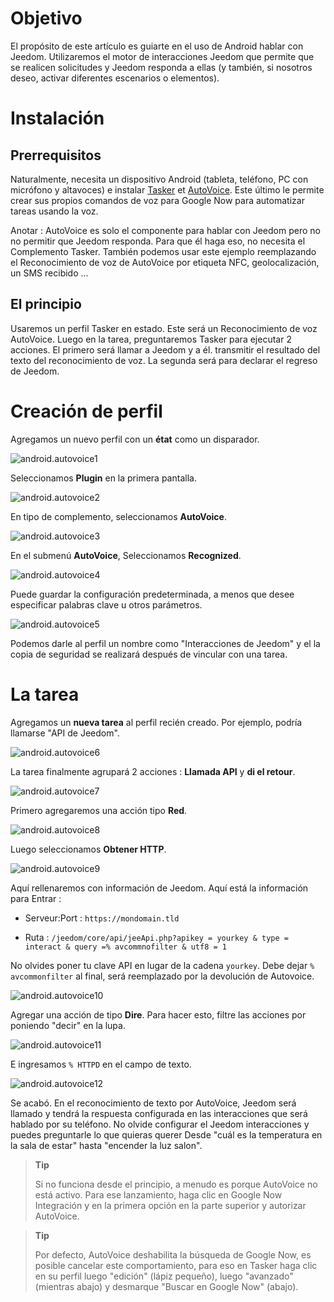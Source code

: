 Objetivo 
========

El propósito de este artículo es guiarte en el uso de Android
hablar con Jeedom. Utilizaremos el motor de interacciones Jeedom que
permite que se realicen solicitudes y Jeedom responda a ellas (y también, si nosotros
deseo, activar diferentes escenarios o elementos).

Instalación 
============

Prerrequisitos 
-------------

Naturalmente, necesita un dispositivo Android (tableta, teléfono, PC con
micrófono y altavoces) e instalar
[Tasker](https://play.google.com/store/apps/details?id=net.dinglisch.android.taskerm&hl=fr)
et
[AutoVoice](https://play.google.com/store/apps/details?id=com.joaomgcd.autovoice&hl=fr).
Este último le permite crear sus propios comandos de voz para Google Now
para automatizar tareas usando la voz.

Anotar : AutoVoice es solo el componente para hablar con Jeedom pero no
no permitir que Jeedom responda. Para que él haga eso, no necesita el
Complemento Tasker. También podemos usar este ejemplo reemplazando el
Reconocimiento de voz de AutoVoice por etiqueta NFC, geolocalización,
un SMS recibido ...

El principio 
-----------

Usaremos un perfil Tasker en estado. Este será un
Reconocimiento de voz AutoVoice. Luego en la tarea, preguntaremos
Tasker para ejecutar 2 acciones. El primero será llamar a Jeedom y a él.
transmitir el resultado del texto del reconocimiento de voz. La segunda
será para declarar el regreso de Jeedom.

Creación de perfil 
==================

Agregamos un nuevo perfil con un **état** como un disparador.

![android.autovoice1](images/android.autovoice1.png)

Seleccionamos **Plugin** en la primera pantalla.

![android.autovoice2](images/android.autovoice2.png)

En tipo de complemento, seleccionamos **AutoVoice**.

![android.autovoice3](images/android.autovoice3.png)

En el submenú **AutoVoice**, Seleccionamos **Recognized**.

![android.autovoice4](images/android.autovoice4.png)

Puede guardar la configuración predeterminada, a menos que desee
especificar palabras clave u otros parámetros.

![android.autovoice5](images/android.autovoice5.png)

Podemos darle al perfil un nombre como "Interacciones de Jeedom" y el
la copia de seguridad se realizará después de vincular con una tarea.

La tarea 
========

Agregamos un **nueva tarea** al perfil recién creado. Por
ejemplo, podría llamarse "API de Jeedom".

![android.autovoice6](images/android.autovoice6.png)

La tarea finalmente agrupará 2 acciones : **Llamada API** y **di el
retour**.

![android.autovoice7](images/android.autovoice7.png)

Primero agregaremos una acción tipo **Red**.

![android.autovoice8](images/android.autovoice8.png)

Luego seleccionamos **Obtener HTTP**.

![android.autovoice9](images/android.autovoice9.png)

Aquí rellenaremos con información de Jeedom. Aquí está la información para
Entrar :

-   Serveur:Port : `https://mondomain.tld`

-   Ruta :
    `/jeedom/core/api/jeeApi.php?apikey = yourkey & type = interact & query =% avcommnofilter & utf8 = 1`

No olvides poner tu clave API en lugar de la cadena
`yourkey`. Debe dejar `% avcommonfilter` al final, será
reemplazado por la devolución de Autovoice.

![android.autovoice10](images/android.autovoice10.png)

Agregar una acción de tipo **Dire**. Para hacer esto, filtre las acciones por
poniendo "decir" en la lupa.

![android.autovoice11](images/android.autovoice11.png)

E ingresamos `% HTTPD` en el campo de texto.

![android.autovoice12](images/android.autovoice12.png)

Se acabó. En el reconocimiento de texto por AutoVoice, Jeedom será
llamado y tendrá la respuesta configurada en las interacciones que
será hablado por su teléfono. No olvide configurar el
Jeedom interacciones y puedes preguntarle lo que quieras
querer Desde "cuál es la temperatura en la sala de estar" hasta "encender la luz
salon".

> **Tip**
>
> Si no funciona desde el principio, a menudo es porque AutoVoice
> no está activo. Para ese lanzamiento, haga clic en Google Now
> Integración y en la primera opción en la parte superior y autorizar
> AutoVoice.

> **Tip**
>
> Por defecto, AutoVoice deshabilita la búsqueda de Google Now, es
> posible cancelar este comportamiento, para eso en Tasker haga clic en
> su perfil luego "edición" (lápiz pequeño), luego "avanzado" (mientras
> abajo) y desmarque "Buscar en Google Now" (abajo).
